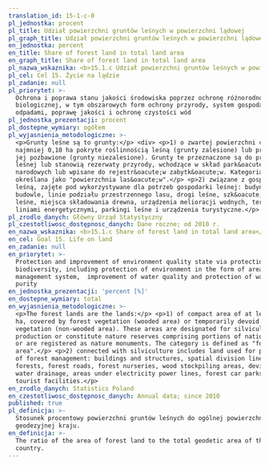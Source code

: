 ```yaml
---
translation_id: 15-1-c-0
pl_jednostka: procent
pl_title: Udział powierzchni gruntów leśnych w powierzchni lądowej
pl_graph_title: Udział powierzchni gruntów leśnych w powierzchni lądowej
en_jednostka: percent
en_title: Share of forest land in total land area
en_graph_title: Share of forest land in total land area
pl_nazwa_wskaznika: <b>15.1.c Udział powierzchni gruntów leśnych w powierzchni lądowej</b>
pl_cel: Cel 15. Życie na lądzie
pl_zadanie: null
pl_priorytet: >-
  Ochrona i poprawa stanu jakości środowiska poprzez ochronę różnorodności
  biologicznej, w tym obszarowych form ochrony przyrody, system gospodarowania
  odpadami, poprawę jakości i ochronę czystości wód
pl_jednostka_prezentacji: procent
pl_dostepne_wymiary: ogółem
pl_wyjasnienia_metodologiczne: >-
  <p>Grunty leśne są to grunty:</p> <div> <p>1) o zwartej powierzchni co
  najmniej 0,10 ha pokryte roślinnością leśną (grunty zalesione) lub przejściowo
  jej pozbawione (grunty niezalesione). Grunty te przeznaczone są do produkcji
  leśnej lub stanowią rezerwaty przyrody, wchodzące w skład park&oacute;w
  narodowych lub wpisane do rejestr&oacute;w zabytk&oacute;w. Kategoria ta jest
  określana jako "powierzchnia las&oacute;w".</p> <p>2) związane z gospodarką
  leśną, zajęte pod wykorzystywane dla potrzeb gospodarki leśnej: budynki i
  budowle, linie podziału przestrzennego lasu, drogi leśne, szk&oacute;łki
  leśne, miejsca składowania drewna, urządzenia melioracji wodnych, tereny pod
  liniami energetycznymi, parkingi leśne i urządzenia turystyczne.</p> </div>
pl_zrodlo_danych: Główny Urząd Statystyczny
pl_czestotliwosc_dostępnosc_danych: Dane roczne; od 2010 r.
en_nazwa_wskaznika: <b>15.1.c Share of forest land in total land area</b>
en_cel: Goal 15. Life on land
en_zadanie: null
en_priorytet: >-
  Protection and improvement of environment quality state via protection of
  biodiversity, including protection of environment in the form of areas, waste
  management system,  improvement of water quality and protection of water
  purity
en_jednostka_prezentacji: 'percent [%]'
en_dostepne_wymiary: total
en_wyjasnienia_metodologiczne: >-
  <p>The forest lands are the lands:</p> <p>1) of compact area of at least 0.10
  ha, covered by forest vegetation (wooded area) or temporarily devoid of forest
  vegetation (non-wooded area). These areas are designated for silviculture
  production or constitute nature reserves comprising portions of national parks
  or are registered as nature monuments. The category is defined as "forests
  area".</p> <p>2) connected with silviculture includes land used for purposes
  of forest management: buildings and structures, spatial division lines in
  forests, forest roads, forest nurseries, wood stockpiling areas, devices for
  water drainage, areas under electricity power lines, forest car parks and
  tourist facilities.</p>
en_zrodlo_danych: Statistics Poland
en_czestotliwosc_dostępnosc_danych: Annual data; since 2010
published: true
pl_definicja: >-
  Stosunek procentowy powierzchni gruntów leśnych do ogólnej powierzchni
  geodezyjnej kraju.
en_definicja: >-
  The ratio of the area of forest land to the total geodetic area of the
  country.
---
```

